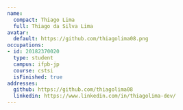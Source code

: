 ```yaml
---
name:
  compact: Thiago Lima
  full: Thiago da Silva Lima
avatar:
  default: https://github.com/thiagolima08.png
occupations:
- id: 20182370020
  type: student
  campus: ifpb-jp
  course: cstsi
  isFinished: true
addresses:
  github: https://github.com/thiagolima08
  linkedin: https://www.linkedin.com/in/thiagolima-dev/
---
```

